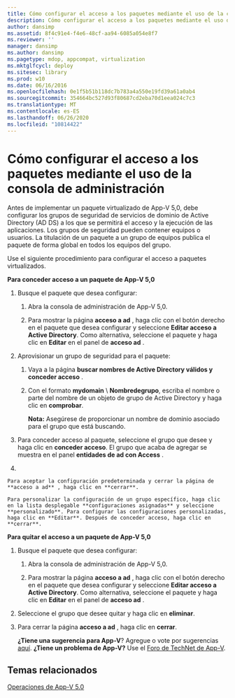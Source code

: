 ```yaml
---
title: Cómo configurar el acceso a los paquetes mediante el uso de la consola de administración
description: Cómo configurar el acceso a los paquetes mediante el uso de la consola de administración
author: dansimp
ms.assetid: 8f4c91e4-f4e6-48cf-aa94-6085a054e8f7
ms.reviewer: ''
manager: dansimp
ms.author: dansimp
ms.pagetype: mdop, appcompat, virtualization
ms.mktglfcycl: deploy
ms.sitesec: library
ms.prod: w10
ms.date: 06/16/2016
ms.openlocfilehash: 0e1f5b51b118dc7b783a4a550e19fd39a61a0ab4
ms.sourcegitcommit: 354664bc527d93f80687cd2eba70d1eea024c7c3
ms.translationtype: MT
ms.contentlocale: es-ES
ms.lasthandoff: 06/26/2020
ms.locfileid: "10814422"
---
```

# Cómo configurar el acceso a los paquetes mediante el uso de la consola de administración


Antes de implementar un paquete virtualizado de App-V 5,0, debe configurar los grupos de seguridad de servicios de dominio de Active Directory (AD DS) a los que se permitirá el acceso y la ejecución de las aplicaciones. Los grupos de seguridad pueden contener equipos o usuarios. La titulación de un paquete a un grupo de equipos publica el paquete de forma global en todos los equipos del grupo.

Use el siguiente procedimiento para configurar el acceso a paquetes virtualizados.

**Para conceder acceso a un paquete de App-V 5,0**

1.  Busque el paquete que desea configurar:

    1.  Abra la consola de administración de App-V 5,0.

    2.  Para mostrar la página **acceso a ad** , haga clic con el botón derecho en el paquete que desea configurar y seleccione **Editar acceso a Active Directory**. Como alternativa, seleccione el paquete y haga clic en **Editar** en el panel de **acceso ad** .

2.  Aprovisionar un grupo de seguridad para el paquete:

    1.  Vaya a la página **buscar nombres de Active Directory válidos y conceder acceso** .

    2.  Con el formato **mydomain**  \\  **Nombredegrupo**, escriba el nombre o parte del nombre de un objeto de grupo de Active Directory y haga clic en **comprobar**.

        **Nota:**  Asegúrese de proporcionar un nombre de dominio asociado para el grupo que está buscando.

         

3.  Para conceder acceso al paquete, seleccione el grupo que desee y haga clic en **conceder acceso**. El grupo que acaba de agregar se muestra en el panel **entidades de ad con Access** .

4.  

    Para aceptar la configuración predeterminada y cerrar la página de **acceso a ad** , haga clic en **cerrar**.

    Para personalizar la configuración de un grupo específico, haga clic en la lista desplegable **configuraciones asignadas** y seleccione **personalizado**. Para configurar las configuraciones personalizadas, haga clic en **Editar**. Después de conceder acceso, haga clic en **cerrar**.

**Para quitar el acceso a un paquete de App-V 5,0**

1.  Busque el paquete que desea configurar:

    1.  Abra la consola de administración de App-V 5,0.

    2.  Para mostrar la página **acceso a ad** , haga clic con el botón derecho en el paquete que desea configurar y seleccione **Editar acceso a Active Directory**. Como alternativa, seleccione el paquete y haga clic en **Editar** en el panel de **acceso ad** .

2.  Seleccione el grupo que desee quitar y haga clic en **eliminar**.

3.  Para cerrar la página **acceso a ad** , haga clic en **cerrar**.

    **¿Tiene una sugerencia para App-V**? Agregue o vote por sugerencias [aquí](http://appv.uservoice.com/forums/280448-microsoft-application-virtualization). **¿Tiene un problema de App-V?** Use el [Foro de TechNet de App-V](https://social.technet.microsoft.com/Forums/home?forum=mdopappv).

## Temas relacionados


[Operaciones de App-V 5.0](operations-for-app-v-50.md)

 

 





